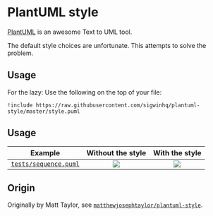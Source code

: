 # PlantUML style

[PlantUML](http://www.plantuml.com) is an awesome Text to UML tool.

The default style choices are unfortunate. This attempts to solve the problem. 

## Usage

For the lazy: Use the following on the top of your file:

```
!include https://raw.githubusercontent.com/sigwinhq/plantuml-style/master/style.puml
```

## Usage

| Example | Without the style  | With the style |
|:-------:|:------------------:|:--------------:|
| [`tests/sequence.puml`](./tests/sequence.puml) | ![](http://www.plantuml.com/plantuml/svg/SoWkIImgAStDuNBCoKnELT2rKt3AJrAmKl18pSd9LuIAskX2HKCoCeiLW2YregGeDJSrfr8X9pyldSiXDIy5Q0O0) | ![](http://www.plantuml.com/plantuml/svg/BOn1oeD034RtdY8UGBENdn_RLG_G2-WOd43Cs4a6w-tRASAt-7ZmtcW-PI-RD2rhaB8GHFVT1iGy7VtA7ijSZ798wgJUXxIXyNgmnXVkCccLE_DJ29KE_Br-hyNc9Xm8kd-ufna6U918QY_wrrtq6TdWEtfxfeta14cwDYFfKYCV) |

## Origin

Originally by Matt Taylor, see [`matthewjosephtaylor/plantuml-style`](https://github.com/matthewjosephtaylor/plantuml-style).
